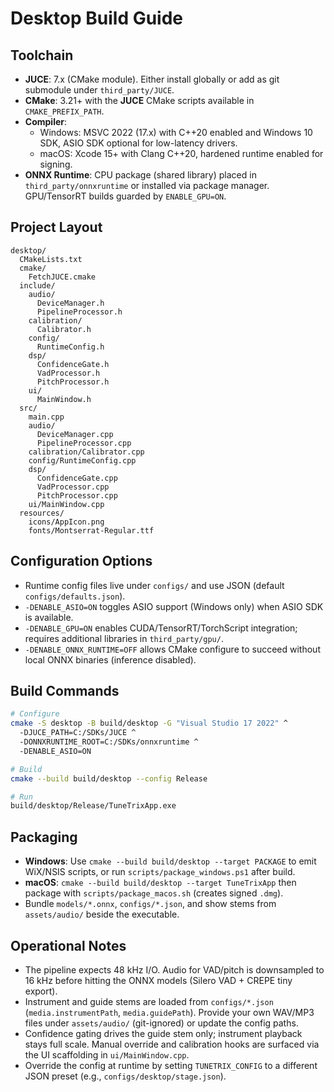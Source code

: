# Desktop Build Guide

## Toolchain
- **JUCE**: 7.x (CMake module). Either install globally or add as git submodule under `third_party/JUCE`.
- **CMake**: 3.21+ with the **JUCE** CMake scripts available in `CMAKE_PREFIX_PATH`.
- **Compiler**:
  - Windows: MSVC 2022 (17.x) with C++20 enabled and Windows 10 SDK, ASIO SDK optional for low-latency drivers.
  - macOS: Xcode 15+ with Clang C++20, hardened runtime enabled for signing.
- **ONNX Runtime**: CPU package (shared library) placed in `third_party/onnxruntime` or installed via package manager. GPU/TensorRT builds guarded by `ENABLE_GPU=ON`.

## Project Layout
```
desktop/
  CMakeLists.txt
  cmake/
    FetchJUCE.cmake
  include/
    audio/
      DeviceManager.h
      PipelineProcessor.h
    calibration/
      Calibrator.h
    config/
      RuntimeConfig.h
    dsp/
      ConfidenceGate.h
      VadProcessor.h
      PitchProcessor.h
    ui/
      MainWindow.h
  src/
    main.cpp
    audio/
      DeviceManager.cpp
      PipelineProcessor.cpp
    calibration/Calibrator.cpp
    config/RuntimeConfig.cpp
    dsp/
      ConfidenceGate.cpp
      VadProcessor.cpp
      PitchProcessor.cpp
    ui/MainWindow.cpp
  resources/
    icons/AppIcon.png
    fonts/Montserrat-Regular.ttf
```

## Configuration Options
- Runtime config files live under `configs/` and use JSON (default `configs/defaults.json`).
- `-DENABLE_ASIO=ON` toggles ASIO support (Windows only) when ASIO SDK is available.
- `-DENABLE_GPU=ON` enables CUDA/TensorRT/TorchScript integration; requires additional libraries in `third_party/gpu/`.
- `-DENABLE_ONNX_RUNTIME=OFF` allows CMake configure to succeed without local ONNX binaries (inference disabled).

## Build Commands
```bash
# Configure
cmake -S desktop -B build/desktop -G "Visual Studio 17 2022" ^
  -DJUCE_PATH=C:/SDKs/JUCE ^
  -DONNXRUNTIME_ROOT=C:/SDKs/onnxruntime ^
  -DENABLE_ASIO=ON

# Build
cmake --build build/desktop --config Release

# Run
build/desktop/Release/TuneTrixApp.exe
```

## Packaging
- **Windows**: Use `cmake --build build/desktop --target PACKAGE` to emit WiX/NSIS scripts, or run `scripts/package_windows.ps1` after build.
- **macOS**: `cmake --build build/desktop --target TuneTrixApp` then package with `scripts/package_macos.sh` (creates signed `.dmg`).
- Bundle `models/*.onnx`, `configs/*.json`, and show stems from `assets/audio/` beside the executable.

## Operational Notes
- The pipeline expects 48 kHz I/O. Audio for VAD/pitch is downsampled to 16 kHz before hitting the ONNX models (Silero VAD + CREPE tiny export).
- Instrument and guide stems are loaded from `configs/*.json` (`media.instrumentPath`, `media.guidePath`). Provide your own WAV/MP3 files under `assets/audio/` (git-ignored) or update the config paths.
- Confidence gating drives the guide stem only; instrument playback stays full scale. Manual override and calibration hooks are surfaced via the UI scaffolding in `ui/MainWindow.cpp`.
- Override the config at runtime by setting `TUNETRIX_CONFIG` to a different JSON preset (e.g., `configs/desktop/stage.json`).
